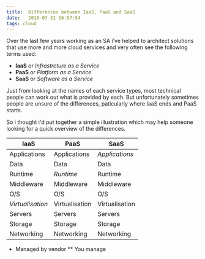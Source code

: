 ```yaml
---
title:  Differences between IaaS, PaaS and SaaS
date:   2016-07-31 16:57:54
tags: cloud
---
```

Over the last few years working as an SA i've helped to architect solutions that use more and more cloud services and very often see the following terms used:

- **IaaS** or *Infrastrcture as a Service*
- **PaaS** or *Platform as a Service*
- **SaaS** or *Software as a Service*

Just from looking at the names of each service types, most technical people can work out what is provided by each. But unfortunately sometimes people are unsure of the differences, paticularly where IaaS ends and PaaS starts.

So i thought i'd put together a simple illustration which may help someone looking for a quick overview of the differences.

IaaS | PaaS | SaaS
-----|------|-----
Applications | Applications | *Applications*
Data | Data | Data
Runtime | *Runtime* | Runtime
Middleware | Middleware | Middleware
O/S | O/S | O/S
*Virtualisation* | Virtualisation | Virtualisation
Servers | Servers | Servers
Storage | Storage | Storage
Networking | Networking | Networking

* Managed by vendor
** You manage